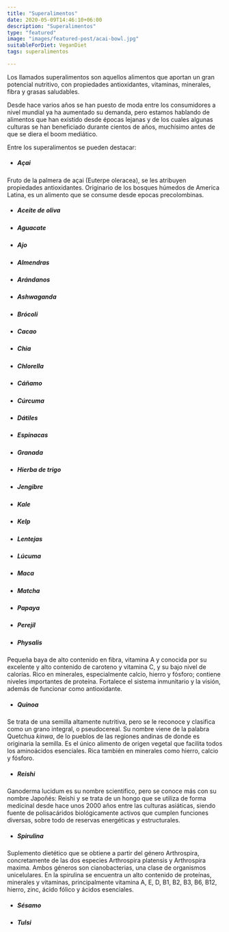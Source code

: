 ```yaml
---
title: "Superalimentos"
date: 2020-05-09T14:46:10+06:00
description: "Superalimentos"
type: "featured"
image: "images/featured-post/acai-bowl.jpg"
suitableForDiet: VeganDiet
tags: superalimentos

---
```

Los llamados superalimentos son aquellos alimentos que aportan un gran potencial nutritivo, con propiedades antioxidantes, vitaminas, minerales, fibra y grasas saludables. 

Desde hace varios años se han puesto de moda entre los consumidores a nivel mundial ya ha aumentado su demanda, pero estamos hablando de alimentos que han existido desde épocas lejanas y de los cuales algunas culturas se han beneficiado durante cientos de años, muchísimo antes de que se diera el boom mediático.

Entre los superalimentos se pueden destacar:

- ##### Açai 
Fruto de la palmera de açai (Euterpe oleracea), se les atribuyen propiedades antioxidantes. Originario de los bosques húmedos de America Latina, es un alimento que se consume desde epocas precolombinas.
- ##### Aceite de oliva

- ##### Aguacate
- ##### Ajo
- ##### Almendras
- ##### Arándanos
- ##### Ashwaganda
- ##### Brócoli
- ##### Cacao
- ##### Chia
- ##### Chlorella
- ##### Cáñamo
- ##### Cúrcuma
- ##### Dátiles
- ##### Espinacas
- ##### Granada
- ##### Hierba de trigo
- ##### Jengibre
- ##### Kale
- ##### Kelp
- ##### Lentejas
- ##### Lúcuma
- ##### Maca
- ##### Matcha
- ##### Papaya
- ##### Perejíl
- ##### Physalis
Pequeña baya de alto contenido en fibra, vitamina A y conocida por su excelente y alto contenido de caroteno y vitamina C, y su bajo nivel de calorías. Rico en minerales, especialmente calcio, hierro y fósforo; contiene niveles importantes de proteína. Fortalece el sistema inmunitario y la visión, además de funcionar como antioxidante.
- ##### Quinoa
Se trata de una semilla altamente nutritiva, pero se le reconoce y clasifica como un grano integral, o pseudocereal. Su nombre viene de la palabra Quetchua *kinwa*, de lo pueblos de las regiones andinas de donde es originaria la semilla. Es el único alimento de origen vegetal que facilita todos los aminoácidos esenciales. Rica también en minerales como hierro, calcio y fósforo.
- ##### Reishi
Ganoderma lucidum es su nombre scientifico, pero se conoce más con su nombre Japoñés: Reishi y se trata de un hongo que se utiliza de forma medicinal desde hace unos 2000 años entre las culturas asiáticas, siendo fuente de polisacáridos biológicamente activos que cumplen funciones diversas, sobre todo de reservas energéticas y estructurales.
- ##### Spirulina
Suplemento dietético que se obtiene a partir del género Arthrospira, concretamente de las dos especies Arthrospira platensis y Arthrospira maxima. Ambos géneros son cianobacterias, una clase de organismos unicelulares. En la spirulina se encuentra un alto contenido de proteínas, minerales y vitaminas, principalmente vitamina A, E, D, B1, B2, B3, B6, B12, hierro, zinc, ácido fólico y ácidos esenciales.
- ##### Sésamo
- ##### Tulsi
 